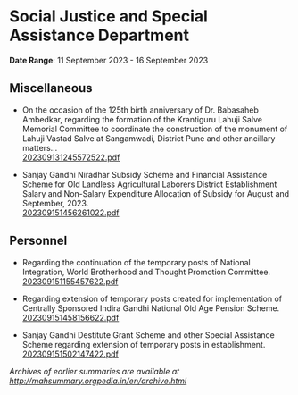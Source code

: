 # Social Justice and Special Assistance Department

**Date Range**: 11 September 2023 - 16 September 2023


## Miscellaneous
- On the occasion of the 125th birth anniversary of Dr. Babasaheb Ambedkar, regarding the formation of the Krantiguru Lahuji Salve Memorial Committee to coordinate the construction of the monument of Lahuji Vastad Salve at Sangamwadi, District Pune and other ancillary matters...\
  [202309131245572522.pdf](https://gr.maharashtra.gov.in/Site/Upload/Government%20Resolutions/English/202309131245572522.pdf)

- Sanjay Gandhi Niradhar Subsidy Scheme and Financial Assistance Scheme for Old Landless Agricultural Laborers District Establishment Salary and Non-Salary Expenditure Allocation of Subsidy for August and September, 2023.\
  [202309151456261022.pdf](https://gr.maharashtra.gov.in/Site/Upload/Government%20Resolutions/English/202309151456261022.pdf)

## Personnel
- Regarding the continuation of the temporary posts of National Integration, World Brotherhood and Thought Promotion Committee.\
  [202309151155457622.pdf](https://gr.maharashtra.gov.in/Site/Upload/Government%20Resolutions/English/202309151155457622.pdf)

- Regarding extension of temporary posts created for implementation of Centrally Sponsored Indira Gandhi National Old Age Pension Scheme.\
  [202309151458156622.pdf](https://gr.maharashtra.gov.in/Site/Upload/Government%20Resolutions/English/202309151458156622.pdf)

- Sanjay Gandhi Destitute Grant Scheme and other Special Assistance Scheme regarding extension of temporary posts in establishment.\
  [202309151502147422.pdf](https://gr.maharashtra.gov.in/Site/Upload/Government%20Resolutions/English/202309151502147422.pdf)


*Archives of earlier summaries are available at http://mahsummary.orgpedia.in/en/archive.html*